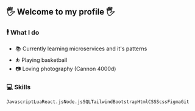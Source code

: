 ## 🖐 Welcome to my profile 🖐

### 🕴 What I do
- 📚 Currently learning microservices and it's patterns
- ⛹ Playing basketball
- 📷 Loving photography (Cannon 4000d)

### 💻 Skills
<div style="display:flex">
  <code>Javascript</code> 
  <code>Lua</code>
  <code>React.js</code> 
  <code>Node.js</code> 
  <code>SQL</code> 
  <code>Tailwind</code>
  <code>Bootstrap</code>
  <code>Html</code>
  <code>CSS</code>
  <code>Scss</code>
  <code>Figma</code>
  <code>Git</code>
</div>
